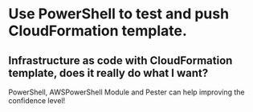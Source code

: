 # Use PowerShell to test and push CloudFormation template.
## Infrastructure as code with CloudFormation template, does it really do what I want?

PowerShell, AWSPowerShell Module and Pester can help improving the confidence level!